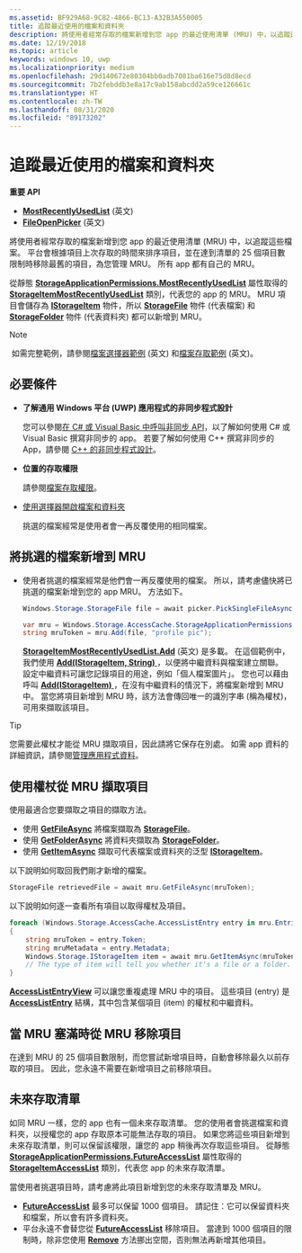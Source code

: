 ```yaml
---
ms.assetid: BF929A68-9C82-4866-BC13-A32B3A550005
title: 追蹤最近使用的檔案和資料夾
description: 將使用者經常存取的檔案新增到您 app 的最近使用清單 (MRU) 中，以追蹤這些檔案。
ms.date: 12/19/2018
ms.topic: article
keywords: windows 10, uwp
ms.localizationpriority: medium
ms.openlocfilehash: 29d140672e80304bb0adb7081ba616e75d8d8ecd
ms.sourcegitcommit: 7b2febddb3e8a17c9ab158abcdd2a59ce126661c
ms.translationtype: HT
ms.contentlocale: zh-TW
ms.lasthandoff: 08/31/2020
ms.locfileid: "89173202"
---
```

# <a name="track-recently-used-files-and-folders"></a>追蹤最近使用的檔案和資料夾

**重要 API**

- [**MostRecentlyUsedList**](/uwp/api/windows.storage.accesscache.storageapplicationpermissions.mostrecentlyusedlist) \(英文\)
- [**FileOpenPicker**](/uwp/schemas/appxpackage/appxmanifestschema/element-fileopenpicker) \(英文\)

將使用者經常存取的檔案新增到您 app 的最近使用清單 (MRU) 中，以追蹤這些檔案。 平台會根據項目上次存取的時間來排序項目，並在達到清單的 25 個項目數限制時移除最舊的項目，為您管理 MRU。 所有 app 都有自己的 MRU。

從靜態 [**StorageApplicationPermissions.MostRecentlyUsedList**](/uwp/api/windows.storage.accesscache.storageapplicationpermissions.mostrecentlyusedlist) 屬性取得的 [**StorageItemMostRecentlyUsedList**](/uwp/api/Windows.Storage.AccessCache.StorageItemMostRecentlyUsedList) 類別，代表您的 app 的 MRU。 MRU 項目會儲存為 [**IStorageItem**](/uwp/api/Windows.Storage.IStorageItem) 物件，所以 [**StorageFile**](/uwp/api/Windows.Storage.StorageFile) 物件 (代表檔案) 和 [**StorageFolder**](/uwp/api/Windows.Storage.StorageFolder) 物件 (代表資料夾) 都可以新增到 MRU。

> [!NOTE]
> 如需完整範例，請參閱[檔案選擇器範例](https://github.com/Microsoft/Windows-universal-samples/tree/master/Samples/FilePicker) \(英文\) 和[檔案存取範例](https://github.com/Microsoft/Windows-universal-samples/tree/master/Samples/FileAccess) \(英文\)。

## <a name="prerequisites"></a>必要條件

-   **了解通用 Windows 平台 (UWP) 應用程式的非同步程式設計**

    您可以參閱[在 C# 或 Visual Basic 中呼叫非同步 API](../threading-async/call-asynchronous-apis-in-csharp-or-visual-basic.md)，以了解如何使用 C# 或 Visual Basic 撰寫非同步的 app。 若要了解如何使用 C++ 撰寫非同步的 App，請參閱 [C++ 的非同步程式設計](../threading-async/asynchronous-programming-in-cpp-universal-windows-platform-apps.md)。

-   **位置的存取權限**

    請參閱[檔案存取權限](file-access-permissions.md)。

-   [使用選擇器開啟檔案和資料夾](quickstart-using-file-and-folder-pickers.md)

    挑選的檔案經常是使用者會一再反覆使用的相同檔案。

 ## <a name="add-a-picked-file-to-the-mru"></a>將挑選的檔案新增到 MRU

-   使用者挑選的檔案經常是他們會一再反覆使用的檔案。 所以，請考慮儘快將已挑選的檔案新增到您的 app MRU。 方法如下。

    ```cs
    Windows.Storage.StorageFile file = await picker.PickSingleFileAsync();

    var mru = Windows.Storage.AccessCache.StorageApplicationPermissions.MostRecentlyUsedList;
    string mruToken = mru.Add(file, "profile pic");
    ```

    [**StorageItemMostRecentlyUsedList.Add**](/uwp/api/windows.storage.accesscache.storageitemmostrecentlyusedlist.add) \(英文\) 是多載。 在這個範例中，我們使用 [**Add(IStorageItem, String)** ](/uwp/api/windows.storage.accesscache.storageitemmostrecentlyusedlist.add)，以便將中繼資料與檔案建立關聯。 設定中繼資料可讓您記錄項目的用途，例如「個人檔案圖片」。 您也可以藉由呼叫 [**Add(IStorageItem)** ](/uwp/api/windows.storage.accesscache.storageitemmostrecentlyusedlist.add)，在沒有中繼資料的情況下，將檔案新增到 MRU 中。 當您將項目新增到 MRU 時，該方法會傳回唯一的識別字串 (稱為權杖)，可用來擷取該項目。

> [!TIP]
> 您需要此權杖才能從 MRU 擷取項目，因此請將它保存在別處。 如需 app 資料的詳細資訊，請參閱[管理應用程式資料](/previous-versions/windows/apps/hh465109(v=win.10))。

## <a name="use-a-token-to-retrieve-an-item-from-the-mru"></a>使用權杖從 MRU 擷取項目

使用最適合您要擷取之項目的擷取方法。

-   使用 [**GetFileAsync**](/uwp/api/windows.storage.accesscache.storageitemmostrecentlyusedlist.getfileasync) 將檔案擷取為 [**StorageFile**](/uwp/api/Windows.Storage.StorageFile)。
-   使用 [**GetFolderAsync**](/uwp/api/windows.storage.accesscache.storageitemmostrecentlyusedlist.getfolderasync) 將資料夾擷取為 [**StorageFolder**](/uwp/api/Windows.Storage.StorageFolder)。
-   使用 [**GetItemAsync**](/uwp/api/windows.storage.accesscache.storageitemmostrecentlyusedlist.getitemasync) 擷取可代表檔案或資料夾的泛型 [**IStorageItem**](/uwp/api/Windows.Storage.IStorageItem)。

以下說明如何取回我們剛才新增的檔案。

```cs
StorageFile retrievedFile = await mru.GetFileAsync(mruToken);
```

以下說明如何逐一查看所有項目以取得權杖及項目。

```cs
foreach (Windows.Storage.AccessCache.AccessListEntry entry in mru.Entries)
{
    string mruToken = entry.Token;
    string mruMetadata = entry.Metadata;
    Windows.Storage.IStorageItem item = await mru.GetItemAsync(mruToken);
    // The type of item will tell you whether it's a file or a folder.
}
```

[  **AccessListEntryView**](/uwp/api/Windows.Storage.AccessCache.AccessListEntryView) 可以讓您重複處理 MRU 中的項目。 這些項目 (entry) 是 [**AccessListEntry**](/uwp/api/Windows.Storage.AccessCache.AccessListEntry) 結構，其中包含某個項目 (item) 的權杖和中繼資料。

## <a name="removing-items-from-the-mru-when-its-full"></a>當 MRU 塞滿時從 MRU 移除項目

在達到 MRU 的 25 個項目數限制，而您嘗試新增項目時，自動會移除最久以前存取的項目。 因此，您永遠不需要在新增項目之前移除項目。

## <a name="future-access-list"></a>未來存取清單

如同 MRU 一樣，您的 app 也有一個未來存取清單。 您的使用者會挑選檔案和資料夾，以授權您的 app 存取原本可能無法存取的項目。 如果您將這些項目新增到未來存取清單，則可以保留該權限，讓您的 app 稍後再次存取這些項目。 從靜態 [**StorageApplicationPermissions.FutureAccessList**](/uwp/api/windows.storage.accesscache.storageapplicationpermissions.futureaccesslist) 屬性取得的 [**StorageItemAccessList**](/uwp/api/Windows.Storage.AccessCache.StorageItemAccessList) 類別，代表您 app 的未來存取清單。

當使用者挑選項目時，請考慮將此項目新增到您的未來存取清單及 MRU。

-   [  **FutureAccessList**](/uwp/api/windows.storage.accesscache.storageapplicationpermissions.futureaccesslist) 最多可以保留 1000 個項目。 請記住：它可以保留資料夾和檔案，所以會有許多資料夾。
-   平台永遠不會替您從 [**FutureAccessList**](/uwp/api/windows.storage.accesscache.storageapplicationpermissions.futureaccesslist) 移除項目。 當達到 1000 個項目的限制時，除非您使用 [**Remove**](/uwp/api/windows.storage.accesscache.storageitemmostrecentlyusedlist.remove) 方法挪出空間，否則無法再新增其他項目。